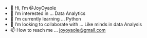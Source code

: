- 👋 Hi, I’m @JoyOyaole
- 👀 I’m interested in ... Data Analytics
- 🌱 I’m currently learning ... Python
- 💞️ I’m looking to collaborate with ... Like minds in data Analysis
- 📫 How to reach me ... joyoyaole@gmail.com

<!---
JoyOya/JoyOya is a ✨ special ✨ repository because its `README.md` (this file) appears on your GitHub profile.
You can click the Preview link to take a look at your changes.
--->
